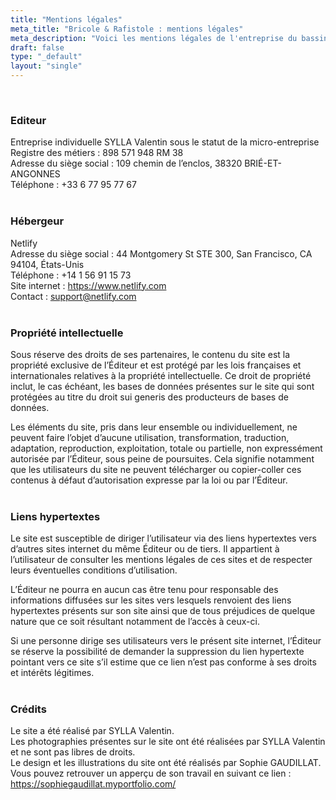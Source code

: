 ```yaml
---
title: "Mentions légales"
meta_title: "Bricole & Rafistole : mentions légales"
meta_description: "Voici les mentions légales de l'entreprise du bassin grenoblois spécialisée dans la réparation de petit électroménager, hifi, cartes électroniques, outillage et objet divers."
draft: false
type: "_default"
layout: "single"
---
```



<br>

### Editeur

Entreprise individuelle SYLLA Valentin sous le statut de la micro-entreprise<br>
Registre des métiers : 898 571 948 RM 38<br>
Adresse du siège social : 109 chemin de l’enclos, 38320 BRIÉ-ET-ANGONNES<br>
Téléphone : +33 6 77 95 77 67
<br>
<br>
### Hébergeur

Netlify<br>
Adresse du siège social : 44 Montgomery St STE 300, San Francisco, CA 94104, États-Unis<br>
Téléphone : +14 1 56 91 15 73<br>
Site internet : https://www.netlify.com<br>
Contact : support@netlify.com
<br>
<br>
### Propriété intellectuelle

Sous réserve des droits de ses partenaires, le contenu du site est la propriété exclusive de l’Éditeur et est protégé par les lois françaises et internationales relatives à la propriété intellectuelle. Ce droit de propriété inclut, le cas échéant, les bases de données présentes sur le site qui sont protégées au titre du droit sui generis des producteurs de bases de données.

Les éléments du site, pris dans leur ensemble ou individuellement, ne peuvent faire l’objet d’aucune utilisation, transformation, traduction, adaptation, reproduction, exploitation, totale ou partielle, non expressément autorisée par l’Éditeur, sous peine de poursuites. Cela signifie notamment que les utilisateurs du site ne peuvent télécharger ou copier-coller ces contenus à défaut d’autorisation expresse par la loi ou par l’Éditeur.
<br>
<br>
### Liens hypertextes

Le site est susceptible de diriger l’utilisateur via des liens hypertextes vers d’autres sites internet du même Éditeur ou de tiers. Il appartient à l’utilisateur de consulter les mentions légales de ces sites et de respecter leurs éventuelles conditions d’utilisation.

L’Éditeur ne pourra en aucun cas être tenu pour responsable des informations diffusées sur les sites vers lesquels renvoient des liens hypertextes présents sur son site ainsi que de tous préjudices de quelque nature que ce soit résultant notamment de l’accès à ceux-ci.

Si une personne dirige ses utilisateurs vers le présent site internet, l’Éditeur se réserve la possibilité de demander la suppression du lien hypertexte pointant vers ce site s’il estime que ce lien n’est pas conforme à ses droits et intérêts légitimes.
<br>
<br>
### Crédits

Le site a été réalisé par SYLLA Valentin.<br>
Les photographies présentes sur le site ont été réalisées par SYLLA Valentin et ne sont pas libres de droits.<br>
Le design et les illustrations du site ont été réalisés par Sophie GAUDILLAT.<br>
Vous pouvez retrouver un apperçu de son travail en suivant ce lien : https://sophiegaudillat.myportfolio.com/

<br>
<br>

